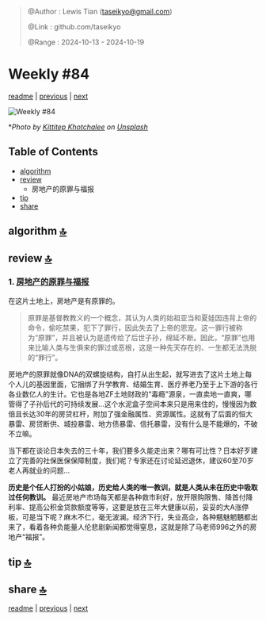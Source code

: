 > @Author  : Lewis Tian (taseikyo@gmail.com)
>
> @Link    : github.com/taseikyo
>
> @Range   : 2024-10-13 - 2024-10-19

# Weekly #84

[readme](../README.md) | [previous](202410W2.md) | [next](202410W4.md)

![](../images/2024/10/kittitep-khotchalee-yXWCdg8BfmU-unsplash.jpg "Weekly #84")

\**Photo by [Kittitep Khotchalee](https://unsplash.com/@duckman1992) on [Unsplash](https://unsplash.com/photos/city-buildings-yXWCdg8BfmU)*

## Table of Contents

- [algorithm](#algorithm-)
- [review](#review-)
	- 房地产的原罪与福报
- [tip](#tip-)
- [share](#share-)

## algorithm [🔝](#weekly-84)

## review [🔝](#weekly-84)

### 1. [房地产的原罪与福报](https://www.jiemin.com/archives/1773.html)

在这片土地上，房地产是有原罪的。

> 原罪是基督教教义的一个概念，其认为人类的始祖亚当和夏娃因违背上帝的命令，偷吃禁果，犯下了罪行，因此失去了上帝的恩宠。这一罪行被称为“原罪”，并且被认为是遗传给了后世子孙，绵延不断。因此，“原罪”也用来比喻人类与生俱来的罪过或恶根，这是一种先天存在的、一生都无法洗脱的“罪行”。


房地产的原罪就像DNA的双螺旋结构，自打从出生起，就写进去了这片土地上每个人儿的基因里面，它捆绑了升学教育、结婚生育、医疗养老乃至于上下游的各行各业数亿人的生计。它也是各地ZF土地财政的“毒瘾”源泉，一直卖地一直爽，哪管得了子孙后代的可持续发展...这个水泥盒子空间本来只是用来住的，慢慢因为数倍且长达30年的房贷杠杆，附加了强金融属性、资源属性。这就有了后面的恒大暴雷、房贷断供、城投暴雷、地方债暴雷、信托暴雷，没有什么是不能爆的，不破不立嘛。

当下都在谈论日本失去的三十年，我们要多久能走出来？哪有可比性？日本好歹建立了完善的社保医保保障制度，我们呢？专家还在讨论延迟退休，建议60至70岁老人再就业的问题...

**历史是个任人打扮的小姑娘，历史给人类的唯一教训，就是人类从未在历史中吸取过任何教训。** 最近房地产市场每天都是各种救市利好，放开限购限售、降首付降利率、提高公积金贷款额度等等，这要是放在三年大健康以前，妥妥的大A涨停板，可是当下呢？麻木不仁，毫无波澜。经济下行，失业高企，各种魑魅魍魉都出来了，看着各种负能量人伦悲剧新闻都觉得窒息，这就是除了马老师996之外的房地产“福报”。


## tip [🔝](#weekly-84)

## share [🔝](#weekly-84)

[readme](../README.md) | [previous](202410W2.md) | [next](202410W4.md)
